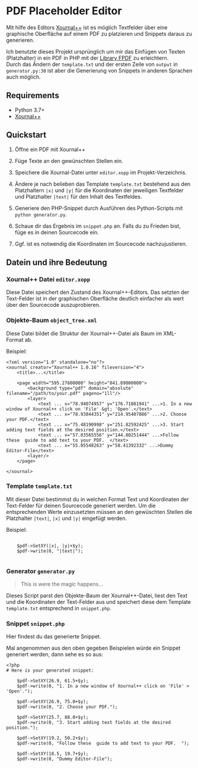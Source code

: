 # PDF Placeholder Editor

Mit hilfe des Editors [Xournal++](https://github.com/xournalpp/xournalpp) ist es möglich Textfelder über eine graphische Oberfläche auf einem PDF zu platzieren und Snippets daraus zu generieren.

Ich benutzte dieses Projekt ursprünglich um mir das Einfügen von Texten (Platzhalter) in ein PDF in PHP mit der [Library FPDF](http://fpdf.de/start.html) zu erleichtern.  
Durch das Ändern der `template.txt` und der ersten Zeile von `output` in `generator.py:30` ist aber die Generierung von Snippets in anderen Sprachen auch möglich.


## Requirements

 - Python 3.7+
 - [Xournal++](https://github.com/xournalpp/xournalpp)


## Quickstart

1. Öffne ein PDF mit Xournal++

2. Füge Texte an den gewünschten Stellen ein.

3. Speichere die Xournal-Datei unter `editor.xopp` im Projekt-Verzeichnis.

4. Ändere je nach belieben das Template `template.txt` bestehend aus den Platzhaltern `|x|` und `|y|` für die Koordinaten der jeweiligen Textfelder und Platzhalter `|text|` für den Inhalt des Textfeldes.

5. Generiere den PHP-Snippet durch Ausführen des Python-Scripts mit `python generator.py`.

6. Schaue dir das Ergebnis im `snippet.php` an. Falls du zu Frieden bist, füge es in deinen Sourcecode ein.

7. Ggf. ist es notwendig die Koordinaten im Sourcecode nachzujustieren.


## Datein und ihre Bedeutung

### Xournal++ Datei `editor.xopp`

Diese Datei speichert den Zustand des Xournal++-Editors.
Das setzten der Text-Felder ist in der graphischen Oberfläche deutlich einfacher als wert über den Sourcecode auszuprobieren.

### Objekte-Baum `object_tree.xml`

Diese Datei bildet die Struktur der Xournal++-Datei als Baum im XML-Format ab.

Beispiel:
```
<?xml version="1.0" standalone="no"?>
<xournal creator="Xournal++ 1.0.16" fileversion="4">
    <title>...</title>

    <page width="595.27600000" height="841.89000000">
        <background type="pdf" domain="absolute" filename="/path/to/your.pdf" pageno="1ll"/>
        <layer>
            <text ... x="78.94074957" y="176.71081941" ...>1. In a new window of Xournal++ click on 'File' &gt; 'Open'.</text>
            <text ... x="78.93844351" y="214.95407886" ...>2. Choose your PDF.</text>
            <text ... x="75.48190998" y="251.82592425" ...>3. Start adding text fields at the desired position.</text>
            <text ... x="57.03565556" y="144.80251444" ...>Follow these  guide to add text to your PDF.  </text>
            <text ... x="55.05548263" y="58.41392332" ...>Dummy Editor-File</text>
        <layer/>
    </page>

</xournal>

```

### Template `template.txt`

Mit dieser Datei bestimmst du in welchen Format Text und Koordinaten der Text-Felder für deinen Sourcecode generiert werden. Um die entsprechenden Werte einzusetzten müssen an den gewüschten Stellen die Platzhalter `|text|`, `|x|` und `|y|` eingefügt werden.

Beispiel:
```

    $pdf->SetXY(|x|, |y|+$y);
    $pdf->write(0, "|text|");


```

### Generator `generator.py`

> This is were the magic happens...

Dieses Script parst den Objekte-Baum der Xournal++-Datei, liest den Text und die Koordinaten der Text-Felder aus und speichert diese dem Template `template.txt` entsprechend in `snippet.php`.


### Snippet `snippet.php`

Hier findest du das generierte Snippet.

Mal angenommen aus den oben gegeben Beispielen würde ein Snippet generiert werden, dann sehe es so aus:
```
<?php
# Here is your generated snippet:

    $pdf->SetXY(26.9, 61.5+$y);
    $pdf->write(0, "1. In a new window of Xournal++ click on 'File' > 'Open'.");

    $pdf->SetXY(26.9, 75.0+$y);
    $pdf->write(0, "2. Choose your PDF.");

    $pdf->SetXY(25.7, 88.0+$y);
    $pdf->write(0, "3. Start adding text fields at the desired position.");

    $pdf->SetXY(19.2, 50.2+$y);
    $pdf->write(0, "Follow these  guide to add text to your PDF.  ");

    $pdf->SetXY(18.5, 19.7+$y);
    $pdf->write(0, "Dummy Editor-File");

```
